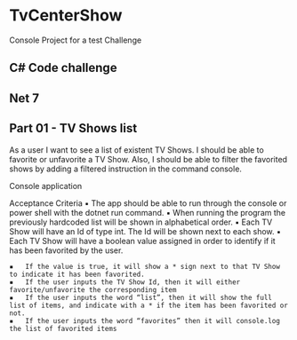 # TvCenterShow
Console Project for a test Challenge
## C# Code challenge
## Net 7

## Part 01 - TV Shows list
As a user I want to see a list of existent TV Shows.
I should be able to favorite or unfavorite a TV Show.
Also, I should be able to filter the favorited shows by adding a filtered instruction in the command console.

Console application

Acceptance Criteria
	▪	The app should be able to run through the console or power shell with the dotnet run command.
	▪	When running the program the previously hardcoded list will be shown in alphabetical order.
	▪	Each TV Show will have an Id of type int. The Id will be shown next to each show.
	▪	Each TV Show will have a boolean value assigned in order to identify if it has been favorited by the user. 


	▪	If the value is true, it will show a * sign next to that TV Show to indicate it has been favorited. 
	▪	If the user inputs the TV Show Id, then it will either favorite/unfavorite the corresponding item
	▪	If the user inputs the word “list”, then it will show the full list of items, and indicate with a * if the item has been favorited or not. 
	▪	If the user inputs the word “favorites” then it will console.log the list of favorited items
